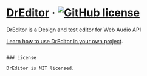 
# [DrEditor](http://antaresax.cafe24.com/editor/boots.html)  &middot; [![GitHub license](https://img.shields.io/badge/license-MIT-blue.svg)](http://antaresax.cafe24.com/editor/boots.html)

DrEditor is a  Design and test editor for Web Audio API


[Learn how to use DrEditor in your own project](http://antaresax.cafe24.com/editor/boots.html).

```

### License

DrEditor is MIT licensed.

